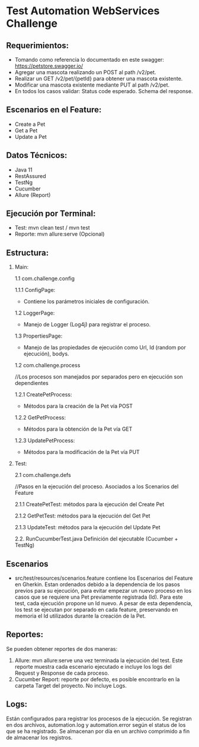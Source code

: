 # Test Automation WebServices Challenge

## Requerimientos:
- Tomando como referencia lo
documentado en este swagger:
https://petstore.swagger.io/ 
- Agregar una mascota realizando un
POST al path /v2/pet.
- Realizar un GET /v2/pet/{petId} para
obtener una mascota existente.
- Modificar una mascota existente
mediante PUT al path /v2/pet.
- En todos los casos validar:
Status code esperado.
Schema del response.

## Escenarios en el Feature:
- Create a Pet
- Get a Pet
- Update a Pet

## Datos Técnicos:
- Java 11
- RestAssured
- TestNg
- Cucumber
- Allure (Report)

## Ejecución por Terminal:
- Test: mvn clean test / mvn test
- Reporte: mvn allure:serve (Opcional)

## Estructura:
1. Main: 

    1.1 com.challenge.config 

    1.1.1 ConfigPage: 
    - Contiene los parámetros iniciales de configuración. 

    1.2 LoggerPage:
    - Manejo de Logger (Log4j) para registrar el proceso.

    1.3 PropertiesPage:
    - Manejo de las propiedades de ejecución como Url, Id (random por ejecución), bodys.

    1.2 com.challenge.process

    //Los procesos son manejados por separados pero en ejecución son dependientes

    1.2.1 CreatePetProcess: 
    - Métodos para la creación de la Pet vía POST
    
    1.2.2 GetPetProcess: 
    - Métodos para la obtención de la Pet vía GET
    
    1.2.3 UpdatePetProcess: 
    - Métodos para la modificación de la Pet vía PUT
    
2. Test:

    2.1 com.challenge.defs

    //Pasos en la ejecución del proceso. Asociados a los Scenarios del Feature

    2.1.1 CreatePetTest: métodos para la ejecución del Create Pet
    
    2.1.2 GetPetTest: métodos para la ejecución del Get Pet
    
    2.1.3 UpdateTest: métodos para la ejecución del Update Pet
    
    2.2. RunCucumberTest.java
    Definición del ejecutable (Cucumber + TestNg)

## Escenarios
* src/test/resources/scenarios.feature contiene los Escenarios del Feature en Gherkin.
Estan ordenados debido a la dependencia de los pasos previos para su ejecución,
para evitar empezar un nuevo proceso en los casos que se requiere una Pet previamente
registrada (Id). Para este test, cada ejecución propone un Id nuevo. A pesar de esta
dependencia, los test se ejecutan por separado en cada feature, preservando en memoria
el Id utilizados durante la creación de la Pet.

## Reportes:
Se pueden obtener reportes de dos maneras:
1. Allure: mvn allure:serve una vez terminada la ejecución del test. Este reporte
muestra cada escenario ejecutado e incluye los logs del Request y Response de cada proceso.
2. Cucumber Report: reporte por defecto, es posible encontrarlo en la carpeta Target del proyecto.
No incluye Logs.

## Logs:
Están configurados para registrar los procesos de la ejecución. Se registran en dos archivos,
automation.log y automation.error según el status de los que se ha registrado. Se almacenan por día
en un archivo comprimido a fin de almacenar los registros.
